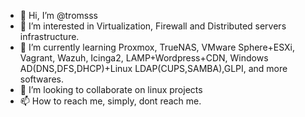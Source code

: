- 👋 Hi, I’m @tromsss
- 👀 I’m interested in Virtualization, Firewall and Distributed servers infrastructure.
- 🌱 I’m currently learning Proxmox, TrueNAS, VMware Sphere+ESXi, Vagrant, Wazuh, Icinga2, LAMP+Wordpress+CDN, Windows AD(DNS,DFS,DHCP)+Linux LDAP(CUPS,SAMBA),GLPI, and more softwares.
- 💞️ I’m looking to collaborate on linux projects
- 📫 How to reach me, simply, dont reach me.

<!---
tromsss/tromsss is a ✨ special ✨ repository because its `README.md` (this file) appears on your GitHub profile.
You can click the Preview link to take a look at your changes.
--->
